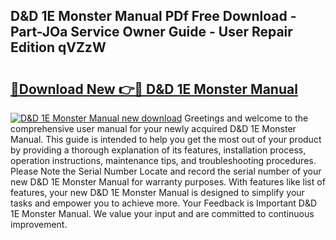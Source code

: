 ## D&D 1E Monster Manual PDf Free Download - Part-JOa Service Owner Guide - User Repair Edition qVZzW

# <h2><a href="http://bc13673.oget.top/?id=D%26D+1E+Monster+Manual">🔗Download New 👉🔴 D&D 1E Monster Manual</a></h2>

[![D&D 1E Monster Manual new download](https://i.imgur.com/5g1atiW.png)](http://bc13673.oget.top/?id=D%26D+1E+Monster+Manual)
Greetings and welcome to the comprehensive user manual for your newly acquired D&D 1E Monster Manual. This guide is intended to help you get the most out of your product by providing a thorough explanation of its features, installation process, operation instructions, maintenance tips, and troubleshooting procedures. Please Note the Serial Number Locate and record the serial number of your new D&D 1E Monster Manual for warranty purposes. With features like list of features, your new D&D 1E Monster Manual is designed to simplify your tasks and empower you to achieve more. Your Feedback is Important D&D 1E Monster Manual. We value your input and are committed to continuous improvement.

